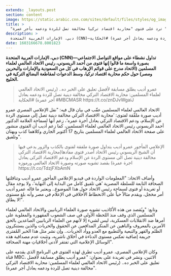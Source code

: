 ```yaml
--- 
extends: _layouts.post 
section: content 
image: https://static.arabic.cnn.com/sites/default/files/styles/og_image_v1/public/2020/10/20/images/121318619_3734087443290959_5884546071040134795_n.jpg?itok=61_odQtR 
title: > 
  "علماء المسلمين" ترد على فتوى "محاربة اقتصاد تركيا مخالفة تصل للردة ودعمه بأجر عمرة" 
description: > 
  دبي، الإمارات العربية المتحدة (CNN)—تداول نشطاء على مواقع التواصل الاجتماعي بصورة واسعة ما قالوا إنها فتوى من أحمد الريسوني، رئيس الاتحاد العالمي لعلماء المسلمين (الاتحاد مدرج على قوائم الإرهاب في كل من السعودية والإمارات والبحرين ومصر) حول حكم محاربة اقتصاد تركيا، وسط الدعوات لمقاطعة البضائع التركية في الخليج.عمرو أديب يطلق مسابقة لأفضل تعليق على الخبر ده.. (رئيس الاتحاد العالمي لعلماء المسلمين: محاربة الاقتصاد التركي مخالفة دينية تصل للردة ودعمه يعادل أجر عمرة) #الحكاية #MBCMASR https://t.co/znDJvWgaiJالاتحاد العالمي لعلماء المسلمين عقّب في بيان قال فيه: "نقل الإعلامي المصري عمرو أديب صورة ملفّقة لفتوى: ’محاربة الاقتصاد التركي مخالفة دينية تصل إلى مستوى الردة عن الإسلام، ودعم الاقتصاد التركي يعادل أجرة عمره‘، زعم أنها لسماحة العلامة الدكتور أحمد الريسوني رئيس الاتحاد العالمي لعلماء المسلمين، كما زعم أديب أن الفتوى منشور على صفحة الاتحاد العالمي لعلماء المسلمين بتاريخ 17 أكتوبر الجاري وكلاهما كذب وبهتان وتلفيق".الإعلامي المأجور عمرو أديب يتداول صورة ملفقة لفتوى بالكذب والزور يدعي فيها أن الشيخ الريسوني رئيس الاتحاد أصدر فتوى مفادها(محاربة الاقتصاد التركى مخالفة دينية تصل الى مستوى الردة عن الإسلام ودعم الاقتصاد التركى يعادل اجرة عمرة) بقصد تشويه صورته وصورة الاتحاد العالمي ورموزه https://t.co/TdzjFXbAmNوأضاف الاتحاد: "المعلومات الواردة في فيديو الإعلامي المأجور عمرو أديب وتناقلتها الصحافة التابعة للسلطة المصرية ’هي تلفيق كامل من البداية إلى النهاية‘، ولا يوجد مقال أو تغريدة أو فتوى لسماحة رئيس الاتحاد حول هذا الموضوع.. ويعتبر ما قاله عمرو أديب أمر مخجل، ويقدم مثالاً حياً على الانحطاط الأخلاقي في الإعلام في مصر وأنه بلغ مستوى لا يطاق!".وتابع: "ويُقصد من هذه الأكاذيب تشويه صورة العلماء الربانيين والاتحاد العالمي لعلماء المسلمين الذي وقف منذ اللحظة الأولى في صف الشعوب المقهورة والمغلوبة على أمرها ضد الانقلابات العسكرية، ليس لشيء إلا لأنهم من العلماء الربانيين الصاعدين بالحق الآمرين بالمعروف والناهين عن المنكر المدافعين عن الحقوق والحريات والذين يستنكرون الظلم والقهر والتبعية والتطبيع مع العدو ووأد الحريات.. وإن نشر مثل هذا الخبر المٌفترى جريمة إضافية تعكس مستوى الدناءة في أخلاق ناشريه، وتثبت عدم مصداقية هذه الوسائل الإعلامية التي تفتقر لأدنى أخلاقياتِ مهنة الصحافة".وكان الإعلامي المصري، عمرو أديب تطرق لهذه الفتوى في البرنامج الذي يقدمه على قناة MBC، الاثنين، ونشر في تغريدة على بعنوان: "عمرو أديب يطلق مسابقة لأفضل تعليق على الخبر ده.. (رئيس الاتحاد العالمي لعلماء المسلمين: محاربة الاقتصاد التركي مخالفة دينية تصل للردة ودعمه يعادل أجر عمرة)". 
date: 1603166678.8001823 
--- 
```

<div><p><strong>&#1583;&#1576;&#1610;&#1548; &#1575;&#1604;&#1573;&#1605;&#1575;&#1585;&#1575;&#1578; &#1575;&#1604;&#1593;&#1585;&#1576;&#1610;&#1577; &#1575;&#1604;&#1605;&#1578;&#1581;&#1583;&#1577; (CNN)&#8212;&#1578;&#1583;&#1575;&#1608;&#1604; &#1606;&#1588;&#1591;&#1575;&#1569; &#1593;&#1604;&#1609; &#1605;&#1608;&#1575;&#1602;&#1593; &#1575;&#1604;&#1578;&#1608;&#1575;&#1589;&#1604; &#1575;&#1604;&#1575;&#1580;&#1578;&#1605;&#1575;&#1593;&#1610; &#1576;&#1589;&#1608;&#1585;&#1577; &#1608;&#1575;&#1587;&#1593;&#1577; &#1605;&#1575; &#1602;&#1575;&#1604;&#1608;&#1575; &#1573;&#1606;&#1607;&#1575; &#1601;&#1578;&#1608;&#1609; &#1605;&#1606; &#1571;&#1581;&#1605;&#1583; &#1575;&#1604;&#1585;&#1610;&#1587;&#1608;&#1606;&#1610;&#1548; &#1585;&#1574;&#1610;&#1587; &#1575;&#1604;&#1575;&#1578;&#1581;&#1575;&#1583; &#1575;&#1604;&#1593;&#1575;&#1604;&#1605;&#1610; &#1604;&#1593;&#1604;&#1605;&#1575;&#1569; &#1575;&#1604;&#1605;&#1587;&#1604;&#1605;&#1610;&#1606; (&#1575;&#1604;&#1575;&#1578;&#1581;&#1575;&#1583; &#1605;&#1583;&#1585;&#1580; &#1593;&#1604;&#1609; &#1602;&#1608;&#1575;&#1574;&#1605; &#1575;&#1604;&#1573;&#1585;&#1607;&#1575;&#1576; &#1601;&#1610; &#1603;&#1604; &#1605;&#1606; &#1575;&#1604;&#1587;&#1593;&#1608;&#1583;&#1610;&#1577; &#1608;&#1575;&#1604;&#1573;&#1605;&#1575;&#1585;&#1575;&#1578; &#1608;&#1575;&#1604;&#1576;&#1581;&#1585;&#1610;&#1606; &#1608;&#1605;&#1589;&#1585;) &#1581;&#1608;&#1604; &#1581;&#1603;&#1605; &#1605;&#1581;&#1575;&#1585;&#1576;&#1577; &#1575;&#1602;&#1578;&#1589;&#1575;&#1583; &#1578;&#1585;&#1603;&#1610;&#1575;&#1548; &#1608;&#1587;&#1591; &#1575;&#1604;&#1583;&#1593;&#1608;&#1575;&#1578; &#1604;&#1605;&#1602;&#1575;&#1591;&#1593;&#1577; &#1575;&#1604;&#1576;&#1590;&#1575;&#1574;&#1593; &#1575;&#1604;&#1578;&#1585;&#1603;&#1610;&#1577; &#1601;&#1610; &#1575;&#1604;&#1582;&#1604;&#1610;&#1580;.</strong></p>&#13;
&#13;
  <blockquote class="twitter-tweet" height="" width="">
      <p>&#1593;&#1605;&#1585;&#1608; &#1571;&#1583;&#1610;&#1576; &#1610;&#1591;&#1604;&#1602; &#1605;&#1587;&#1575;&#1576;&#1602;&#1577; &#1604;&#1571;&#1601;&#1590;&#1604; &#1578;&#1593;&#1604;&#1610;&#1602; &#1593;&#1604;&#1609; &#1575;&#1604;&#1582;&#1576;&#1585; &#1583;&#1607;.. (&#1585;&#1574;&#1610;&#1587; &#1575;&#1604;&#1575;&#1578;&#1581;&#1575;&#1583; &#1575;&#1604;&#1593;&#1575;&#1604;&#1605;&#1610; &#1604;&#1593;&#1604;&#1605;&#1575;&#1569; &#1575;&#1604;&#1605;&#1587;&#1604;&#1605;&#1610;&#1606;: &#1605;&#1581;&#1575;&#1585;&#1576;&#1577; &#1575;&#1604;&#1575;&#1602;&#1578;&#1589;&#1575;&#1583; &#1575;&#1604;&#1578;&#1585;&#1603;&#1610; &#1605;&#1582;&#1575;&#1604;&#1601;&#1577; &#1583;&#1610;&#1606;&#1610;&#1577; &#1578;&#1589;&#1604; &#1604;&#1604;&#1585;&#1583;&#1577; &#1608;&#1583;&#1593;&#1605;&#1607; &#1610;&#1593;&#1575;&#1583;&#1604; &#1571;&#1580;&#1585; &#1593;&#1605;&#1585;&#1577;)
#&#1575;&#1604;&#1581;&#1603;&#1575;&#1610;&#1577;
#MBCMASR https://t.co/znDJvWgaiJ</p>
      <a target="_blank" rel="noopener noreferrer" href="https://twitter.com/Elhekayashow/statuses/1317969459055857665"></a>
    </blockquote>
  <p>&#1575;&#1604;&#1575;&#1578;&#1581;&#1575;&#1583; &#1575;&#1604;&#1593;&#1575;&#1604;&#1605;&#1610; &#1604;&#1593;&#1604;&#1605;&#1575;&#1569; &#1575;&#1604;&#1605;&#1587;&#1604;&#1605;&#1610;&#1606; &#1593;&#1602;&#1617;&#1576; &#1601;&#1610; &#1576;&#1610;&#1575;&#1606; &#1602;&#1575;&#1604; &#1601;&#1610;&#1607;: "&#1606;&#1602;&#1604; &#1575;&#1604;&#1573;&#1593;&#1604;&#1575;&#1605;&#1610; &#1575;&#1604;&#1605;&#1589;&#1585;&#1610; &#1593;&#1605;&#1585;&#1608; &#1571;&#1583;&#1610;&#1576; &#1589;&#1608;&#1585;&#1577; &#1605;&#1604;&#1601;&#1617;&#1602;&#1577; &#1604;&#1601;&#1578;&#1608;&#1609;: &#8217;&#1605;&#1581;&#1575;&#1585;&#1576;&#1577; &#1575;&#1604;&#1575;&#1602;&#1578;&#1589;&#1575;&#1583; &#1575;&#1604;&#1578;&#1585;&#1603;&#1610; &#1605;&#1582;&#1575;&#1604;&#1601;&#1577; &#1583;&#1610;&#1606;&#1610;&#1577; &#1578;&#1589;&#1604; &#1573;&#1604;&#1609; &#1605;&#1587;&#1578;&#1608;&#1609; &#1575;&#1604;&#1585;&#1583;&#1577; &#1593;&#1606; &#1575;&#1604;&#1573;&#1587;&#1604;&#1575;&#1605;&#1548; &#1608;&#1583;&#1593;&#1605; &#1575;&#1604;&#1575;&#1602;&#1578;&#1589;&#1575;&#1583; &#1575;&#1604;&#1578;&#1585;&#1603;&#1610; &#1610;&#1593;&#1575;&#1583;&#1604; &#1571;&#1580;&#1585;&#1577; &#1593;&#1605;&#1585;&#1607;&#8216;&#1548; &#1586;&#1593;&#1605; &#1571;&#1606;&#1607;&#1575; &#1604;&#1587;&#1605;&#1575;&#1581;&#1577; &#1575;&#1604;&#1593;&#1604;&#1575;&#1605;&#1577; &#1575;&#1604;&#1583;&#1603;&#1578;&#1608;&#1585; &#1571;&#1581;&#1605;&#1583; &#1575;&#1604;&#1585;&#1610;&#1587;&#1608;&#1606;&#1610; &#1585;&#1574;&#1610;&#1587; &#1575;&#1604;&#1575;&#1578;&#1581;&#1575;&#1583; &#1575;&#1604;&#1593;&#1575;&#1604;&#1605;&#1610; &#1604;&#1593;&#1604;&#1605;&#1575;&#1569; &#1575;&#1604;&#1605;&#1587;&#1604;&#1605;&#1610;&#1606;&#1548; &#1603;&#1605;&#1575; &#1586;&#1593;&#1605; &#1571;&#1583;&#1610;&#1576; &#1571;&#1606; &#1575;&#1604;&#1601;&#1578;&#1608;&#1609; &#1605;&#1606;&#1588;&#1608;&#1585; &#1593;&#1604;&#1609; &#1589;&#1601;&#1581;&#1577; &#1575;&#1604;&#1575;&#1578;&#1581;&#1575;&#1583; &#1575;&#1604;&#1593;&#1575;&#1604;&#1605;&#1610; &#1604;&#1593;&#1604;&#1605;&#1575;&#1569; &#1575;&#1604;&#1605;&#1587;&#1604;&#1605;&#1610;&#1606; &#1576;&#1578;&#1575;&#1585;&#1610;&#1582; 17 &#1571;&#1603;&#1578;&#1608;&#1576;&#1585; &#1575;&#1604;&#1580;&#1575;&#1585;&#1610; &#1608;&#1603;&#1604;&#1575;&#1607;&#1605;&#1575; &#1603;&#1584;&#1576; &#1608;&#1576;&#1607;&#1578;&#1575;&#1606; &#1608;&#1578;&#1604;&#1601;&#1610;&#1602;".</p>&#13;
&#13;
  <blockquote class="twitter-tweet" height="" width="">
      <p>&#1575;&#1604;&#1573;&#1593;&#1604;&#1575;&#1605;&#1610; &#1575;&#1604;&#1605;&#1571;&#1580;&#1608;&#1585; &#1593;&#1605;&#1585;&#1608; &#1571;&#1583;&#1610;&#1576; &#1610;&#1578;&#1583;&#1575;&#1608;&#1604; &#1589;&#1608;&#1585;&#1577; &#1605;&#1604;&#1601;&#1602;&#1577;  &#1604;&#1601;&#1578;&#1608;&#1609;  &#1576;&#1575;&#1604;&#1603;&#1584;&#1576; &#1608;&#1575;&#1604;&#1586;&#1608;&#1585; &#1610;&#1583;&#1593;&#1610; &#1601;&#1610;&#1607;&#1575; &#1571;&#1606; &#1575;&#1604;&#1588;&#1610;&#1582; &#1575;&#1604;&#1585;&#1610;&#1587;&#1608;&#1606;&#1610; &#1585;&#1574;&#1610;&#1587; &#1575;&#1604;&#1575;&#1578;&#1581;&#1575;&#1583; &#1571;&#1589;&#1583;&#1585; &#1601;&#1578;&#1608;&#1609; &#1605;&#1601;&#1575;&#1583;&#1607;&#1575;(&#1605;&#1581;&#1575;&#1585;&#1576;&#1577; &#1575;&#1604;&#1575;&#1602;&#1578;&#1589;&#1575;&#1583; &#1575;&#1604;&#1578;&#1585;&#1603;&#1609; &#1605;&#1582;&#1575;&#1604;&#1601;&#1577; &#1583;&#1610;&#1606;&#1610;&#1577; &#1578;&#1589;&#1604; &#1575;&#1604;&#1609; &#1605;&#1587;&#1578;&#1608;&#1609; &#1575;&#1604;&#1585;&#1583;&#1577; &#1593;&#1606; &#1575;&#1604;&#1573;&#1587;&#1604;&#1575;&#1605; &#1608;&#1583;&#1593;&#1605; &#1575;&#1604;&#1575;&#1602;&#1578;&#1589;&#1575;&#1583; &#1575;&#1604;&#1578;&#1585;&#1603;&#1609; &#1610;&#1593;&#1575;&#1583;&#1604; &#1575;&#1580;&#1585;&#1577; &#1593;&#1605;&#1585;&#1577;) 
 &#1576;&#1602;&#1589;&#1583; &#1578;&#1588;&#1608;&#1610;&#1607; &#1589;&#1608;&#1585;&#1578;&#1607; &#1608;&#1589;&#1608;&#1585;&#1577; &#1575;&#1604;&#1575;&#1578;&#1581;&#1575;&#1583; &#1575;&#1604;&#1593;&#1575;&#1604;&#1605;&#1610; &#1608;&#1585;&#1605;&#1608;&#1586;&#1607; https://t.co/TdzjFXbAmN</p>
      <a target="_blank" rel="noopener noreferrer" href="https://twitter.com/iumsonline/statuses/1318130360388038656"></a>
    </blockquote>
  <p>&#1608;&#1571;&#1590;&#1575;&#1601; &#1575;&#1604;&#1575;&#1578;&#1581;&#1575;&#1583;: "&#1575;&#1604;&#1605;&#1593;&#1604;&#1608;&#1605;&#1575;&#1578; &#1575;&#1604;&#1608;&#1575;&#1585;&#1583;&#1577; &#1601;&#1610; &#1601;&#1610;&#1583;&#1610;&#1608; &#1575;&#1604;&#1573;&#1593;&#1604;&#1575;&#1605;&#1610; &#1575;&#1604;&#1605;&#1571;&#1580;&#1608;&#1585; &#1593;&#1605;&#1585;&#1608; &#1571;&#1583;&#1610;&#1576; &#1608;&#1578;&#1606;&#1575;&#1602;&#1604;&#1578;&#1607;&#1575; &#1575;&#1604;&#1589;&#1581;&#1575;&#1601;&#1577; &#1575;&#1604;&#1578;&#1575;&#1576;&#1593;&#1577; &#1604;&#1604;&#1587;&#1604;&#1591;&#1577; &#1575;&#1604;&#1605;&#1589;&#1585;&#1610;&#1577; &#8217;&#1607;&#1610; &#1578;&#1604;&#1601;&#1610;&#1602; &#1603;&#1575;&#1605;&#1604; &#1605;&#1606; &#1575;&#1604;&#1576;&#1583;&#1575;&#1610;&#1577; &#1573;&#1604;&#1609; &#1575;&#1604;&#1606;&#1607;&#1575;&#1610;&#1577;&#8216;&#1548; &#1608;&#1604;&#1575; &#1610;&#1608;&#1580;&#1583; &#1605;&#1602;&#1575;&#1604; &#1571;&#1608; &#1578;&#1594;&#1585;&#1610;&#1583;&#1577; &#1571;&#1608; &#1601;&#1578;&#1608;&#1609; &#1604;&#1587;&#1605;&#1575;&#1581;&#1577; &#1585;&#1574;&#1610;&#1587; &#1575;&#1604;&#1575;&#1578;&#1581;&#1575;&#1583; &#1581;&#1608;&#1604; &#1607;&#1584;&#1575; &#1575;&#1604;&#1605;&#1608;&#1590;&#1608;&#1593;.. &#1608;&#1610;&#1593;&#1578;&#1576;&#1585; &#1605;&#1575; &#1602;&#1575;&#1604;&#1607; &#1593;&#1605;&#1585;&#1608; &#1571;&#1583;&#1610;&#1576; &#1571;&#1605;&#1585; &#1605;&#1582;&#1580;&#1604;&#1548; &#1608;&#1610;&#1602;&#1583;&#1605; &#1605;&#1579;&#1575;&#1604;&#1575;&#1611; &#1581;&#1610;&#1575;&#1611; &#1593;&#1604;&#1609; &#1575;&#1604;&#1575;&#1606;&#1581;&#1591;&#1575;&#1591; &#1575;&#1604;&#1571;&#1582;&#1604;&#1575;&#1602;&#1610; &#1601;&#1610; &#1575;&#1604;&#1573;&#1593;&#1604;&#1575;&#1605; &#1601;&#1610; &#1605;&#1589;&#1585; &#1608;&#1571;&#1606;&#1607; &#1576;&#1604;&#1594; &#1605;&#1587;&#1578;&#1608;&#1609; &#1604;&#1575; &#1610;&#1591;&#1575;&#1602;!".</p>&#13;
&#13;
   


   


<p>&#1608;&#1578;&#1575;&#1576;&#1593;: "&#1608;&#1610;&#1615;&#1602;&#1589;&#1583; &#1605;&#1606; &#1607;&#1584;&#1607; &#1575;&#1604;&#1571;&#1603;&#1575;&#1584;&#1610;&#1576; &#1578;&#1588;&#1608;&#1610;&#1607; &#1589;&#1608;&#1585;&#1577; &#1575;&#1604;&#1593;&#1604;&#1605;&#1575;&#1569; &#1575;&#1604;&#1585;&#1576;&#1575;&#1606;&#1610;&#1610;&#1606; &#1608;&#1575;&#1604;&#1575;&#1578;&#1581;&#1575;&#1583; &#1575;&#1604;&#1593;&#1575;&#1604;&#1605;&#1610; &#1604;&#1593;&#1604;&#1605;&#1575;&#1569; &#1575;&#1604;&#1605;&#1587;&#1604;&#1605;&#1610;&#1606; &#1575;&#1604;&#1584;&#1610; &#1608;&#1602;&#1601; &#1605;&#1606;&#1584; &#1575;&#1604;&#1604;&#1581;&#1592;&#1577; &#1575;&#1604;&#1571;&#1608;&#1604;&#1609; &#1601;&#1610; &#1589;&#1601; &#1575;&#1604;&#1588;&#1593;&#1608;&#1576; &#1575;&#1604;&#1605;&#1602;&#1607;&#1608;&#1585;&#1577; &#1608;&#1575;&#1604;&#1605;&#1594;&#1604;&#1608;&#1576;&#1577; &#1593;&#1604;&#1609; &#1571;&#1605;&#1585;&#1607;&#1575; &#1590;&#1583; &#1575;&#1604;&#1575;&#1606;&#1602;&#1604;&#1575;&#1576;&#1575;&#1578; &#1575;&#1604;&#1593;&#1587;&#1603;&#1585;&#1610;&#1577;&#1548; &#1604;&#1610;&#1587; &#1604;&#1588;&#1610;&#1569; &#1573;&#1604;&#1575; &#1604;&#1571;&#1606;&#1607;&#1605; &#1605;&#1606; &#1575;&#1604;&#1593;&#1604;&#1605;&#1575;&#1569; &#1575;&#1604;&#1585;&#1576;&#1575;&#1606;&#1610;&#1610;&#1606; &#1575;&#1604;&#1589;&#1575;&#1593;&#1583;&#1610;&#1606; &#1576;&#1575;&#1604;&#1581;&#1602; &#1575;&#1604;&#1570;&#1605;&#1585;&#1610;&#1606; &#1576;&#1575;&#1604;&#1605;&#1593;&#1585;&#1608;&#1601; &#1608;&#1575;&#1604;&#1606;&#1575;&#1607;&#1610;&#1606; &#1593;&#1606; &#1575;&#1604;&#1605;&#1606;&#1603;&#1585; &#1575;&#1604;&#1605;&#1583;&#1575;&#1601;&#1593;&#1610;&#1606; &#1593;&#1606; &#1575;&#1604;&#1581;&#1602;&#1608;&#1602; &#1608;&#1575;&#1604;&#1581;&#1585;&#1610;&#1575;&#1578; &#1608;&#1575;&#1604;&#1584;&#1610;&#1606; &#1610;&#1587;&#1578;&#1606;&#1603;&#1585;&#1608;&#1606; &#1575;&#1604;&#1592;&#1604;&#1605; &#1608;&#1575;&#1604;&#1602;&#1607;&#1585; &#1608;&#1575;&#1604;&#1578;&#1576;&#1593;&#1610;&#1577; &#1608;&#1575;&#1604;&#1578;&#1591;&#1576;&#1610;&#1593; &#1605;&#1593; &#1575;&#1604;&#1593;&#1583;&#1608; &#1608;&#1608;&#1571;&#1583; &#1575;&#1604;&#1581;&#1585;&#1610;&#1575;&#1578;.. &#1608;&#1573;&#1606; &#1606;&#1588;&#1585; &#1605;&#1579;&#1604; &#1607;&#1584;&#1575; &#1575;&#1604;&#1582;&#1576;&#1585; &#1575;&#1604;&#1605;&#1612;&#1601;&#1578;&#1585;&#1609; &#1580;&#1585;&#1610;&#1605;&#1577; &#1573;&#1590;&#1575;&#1601;&#1610;&#1577; &#1578;&#1593;&#1603;&#1587; &#1605;&#1587;&#1578;&#1608;&#1609; &#1575;&#1604;&#1583;&#1606;&#1575;&#1569;&#1577; &#1601;&#1610; &#1571;&#1582;&#1604;&#1575;&#1602; &#1606;&#1575;&#1588;&#1585;&#1610;&#1607;&#1548; &#1608;&#1578;&#1579;&#1576;&#1578; &#1593;&#1583;&#1605; &#1605;&#1589;&#1583;&#1575;&#1602;&#1610;&#1577; &#1607;&#1584;&#1607; &#1575;&#1604;&#1608;&#1587;&#1575;&#1574;&#1604; &#1575;&#1604;&#1573;&#1593;&#1604;&#1575;&#1605;&#1610;&#1577; &#1575;&#1604;&#1578;&#1610; &#1578;&#1601;&#1578;&#1602;&#1585; &#1604;&#1571;&#1583;&#1606;&#1609; &#1571;&#1582;&#1604;&#1575;&#1602;&#1610;&#1575;&#1578;&#1616; &#1605;&#1607;&#1606;&#1577; &#1575;&#1604;&#1589;&#1581;&#1575;&#1601;&#1577;".</p>&#13;
&#13;
<p>&#1608;&#1603;&#1575;&#1606; &#1575;&#1604;&#1573;&#1593;&#1604;&#1575;&#1605;&#1610; &#1575;&#1604;&#1605;&#1589;&#1585;&#1610;&#1548; &#1593;&#1605;&#1585;&#1608; &#1571;&#1583;&#1610;&#1576; &#1578;&#1591;&#1585;&#1602; &#1604;&#1607;&#1584;&#1607; &#1575;&#1604;&#1601;&#1578;&#1608;&#1609; &#1601;&#1610; &#1575;&#1604;&#1576;&#1585;&#1606;&#1575;&#1605;&#1580; &#1575;&#1604;&#1584;&#1610; &#1610;&#1602;&#1583;&#1605;&#1607; &#1593;&#1604;&#1609; &#1602;&#1606;&#1575;&#1577; MBC&#1548; &#1575;&#1604;&#1575;&#1579;&#1606;&#1610;&#1606;&#1548; &#1608;&#1606;&#1588;&#1585; &#1601;&#1610; &#1578;&#1594;&#1585;&#1610;&#1583;&#1577; &#1593;&#1604;&#1609; &#1576;&#1593;&#1606;&#1608;&#1575;&#1606;: "&#1593;&#1605;&#1585;&#1608; &#1571;&#1583;&#1610;&#1576; &#1610;&#1591;&#1604;&#1602; &#1605;&#1587;&#1575;&#1576;&#1602;&#1577; &#1604;&#1571;&#1601;&#1590;&#1604; &#1578;&#1593;&#1604;&#1610;&#1602; &#1593;&#1604;&#1609; &#1575;&#1604;&#1582;&#1576;&#1585; &#1583;&#1607;.. (&#1585;&#1574;&#1610;&#1587; &#1575;&#1604;&#1575;&#1578;&#1581;&#1575;&#1583; &#1575;&#1604;&#1593;&#1575;&#1604;&#1605;&#1610; &#1604;&#1593;&#1604;&#1605;&#1575;&#1569; &#1575;&#1604;&#1605;&#1587;&#1604;&#1605;&#1610;&#1606;: &#1605;&#1581;&#1575;&#1585;&#1576;&#1577; &#1575;&#1604;&#1575;&#1602;&#1578;&#1589;&#1575;&#1583; &#1575;&#1604;&#1578;&#1585;&#1603;&#1610; &#1605;&#1582;&#1575;&#1604;&#1601;&#1577; &#1583;&#1610;&#1606;&#1610;&#1577; &#1578;&#1589;&#1604; &#1604;&#1604;&#1585;&#1583;&#1577; &#1608;&#1583;&#1593;&#1605;&#1607; &#1610;&#1593;&#1575;&#1583;&#1604; &#1571;&#1580;&#1585; &#1593;&#1605;&#1585;&#1577;)".&#160;&#160;</p>&#13;
&#13;
&#13;
&#13;</div>